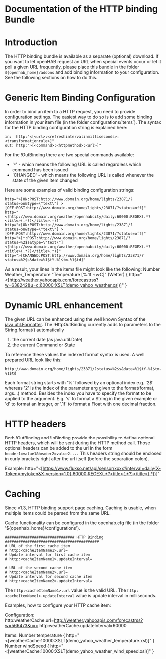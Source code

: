 # Documentation of the HTTP binding Bundle

# Introduction

The HTTP binding bundle is available as a separate (optional) download.
If you want to let openHAB request an URL when special events occur or let it poll a given URL frequently, please place this bundle in the folder `${openhab_home}/addons` and add binding information to your configuration. See the following sections on how to do this. 


# Generic Item Binding Configuration

In order to bind an item to a HTTP request, you need to provide configuration settings. The easiest way to do so is to add some binding information in your item file (in the folder configurations/items`). The syntax for the HTTP binding configuration string is explained here:

    in:  http:"<[<url>:<refreshintervalinmilliseconds>:<transformationrule>]"
    out: http:">[<command>:<httpmethod>:<url>]"

For the !OutBinding there are two special commands available:

- '`*`' - which means the following URL is called regardless which command has been issued
- 'CHANGED' - which means the following URL is called whenever the state of the given item changed


Here are some examples of valid binding configuration strings:

    http=">[ON:POST:http://www.domain.org/home/lights/23871/?status=on&type=\"text\"] >[OFF:POST:http://www.domain.org/home/lights/23871/?status=off]"
    http="<[http://www.domain.org/weather/openhabcity/daily:60000:REGEX(.*?<title>(.*?)</title>.*)]"
    http=">[ON:POST:http://www.domain.org/home/lights/23871/?status=on&type=\"text\"] >[OFF:POST:http://www.domain.org/home/lights/23871/?status=off]"
    http=">[*:POST:http://www.domain.org/home/lights/23871/?status=%2$s&type=\"text\"] <[http://www.domain.org/weather/openhabcity/daily:60000:REGEX(.*?<title>(.*?)</title>.*)]"
    http=">[CHANGED:POST:http://www.domain.org/home/lights/23871/?status=%2$s&date=%1$tY-%1$tm-%1$td]"


As a result, your lines in the items file might look like the following:
    Number Weather_Temperature "Temperature [%.1f ¬∞C]"  <temperature>  (Wetter) { http="<[http://weather.yahooapis.com/forecastrss?w=638242&u=c:60000:XSLT(demo_yahoo_weather.xsl)]" }
    

# Dynamic URL enhancement

The given URL can be enhanced using the well known Syntax of the [java.util.Formatter](http://docs.oracle.com/javase/6/docs/api/java/util/Formatter.html). The !HttpOutBinding currently adds to parameters to the String.format() automatically

1. the current date (as java.util.Date)
1. the current Command or State

To reference these values the indexed format syntax is used. A well prepared URL look like this:

` http://www.domain.org/home/lights/23871/?status=%2$s&date=%1$tY-%1$tm-%1$td `

Each format string starts with '%' followed by an optional index e.g. '2$' whereas '2' is the index of the parameter arg given to the format(format, args...) method. Besides the index you have to specify the format to be applied to the argument. E.g. 's' to format a String in the given example or 'd' to format an Integer, or '.1f' to format a Float with one decimal fraction.

# HTTP headers

Both !OutBinding and !InBinding provide the possibility to define optional HTTP headers, which will be sent during the HTTP method call. Those optional headers can be added to the url in the form `header1=value1&header2=value2....` This headers string should be enclosed in curly brackets right after the url itself (before the separation colon).

Example:
    http="<[https://www.flukso.net/api/sensor/xxxx?interval=daily{X-Token=mytoken&X-version=1.0}:60000:REGEX(.*?<title>(.*?)</title>(.*))]"


# Caching

Since v1.3, HTTP binding support page caching. Caching is usable, when multiple items could be parsed from the same URL.

Cache functionality can be configured in the openhab.cfg file (in the folder '${openhab_home}/configurations').

    ############################### HTTP Binding ##########################################
    # URL of the first cache item
    # http:<cacheItemName1>.url=
    # Update interval for first cache item
    # http:<cacheItemName1>.updateInterval=
    
    # URL of the second cache item
    # http:<cacheItemName2>.url=
    # Update interval for second cache item
    # http:<cacheItemName2>.updateInterval=

The `http:<cacheItemName1>.url` value is the valid URL. 
The `http:<cacheItemName1>.updateInterval` value is update interval in milliseconds.

Examples, how to configure your HTTP cache item:

Configuration:
    http:weatherCache.url=http://weather.yahooapis.com/forecastrss?w=566473&u=c
    http:weatherCache.updateInterval=60000

Items:
    Number temperature { http="<[weatherCache:10000:XSLT(demo_yahoo_weather_temperature.xsl)]" }
    Number windSpeed { http="<[weatherCache:10000:XSLT(demo_yahoo_weather_wind_speed.xsl)]" }
